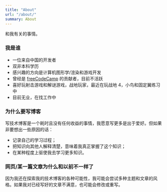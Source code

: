 ```yaml
---
title: "About"
url: "/about/"
summary: About
---
```


和我有关的事情。

### 我是谁

- 一位来自中国的开发者
- 双非本科学历
- 感兴趣的方向是计算机图形学/渲染和游戏开发
- 曾经是 [freeCodeCamp](https://freeCodeCamp.org) 的贡献者，目前不活跃
- 喜好玩射击游戏和解谜游戏，战地玩家，最近在玩战地 4，小鸟和固定翼练习中
- 目前无业，在找工作中

### 为什么要写博客

写技术博客是一个耗时且没有任何收益的事情，我愿意写更多是出于爱好。但如果非要想出一些原因的话：

- 记录自己的学习过程；
- 把知识向其他人解释清楚，意味着我真正掌握了这个知识；
- 在某种程度上驱使我去学习更多知识。

### 网页/某一篇文章为什么和以前不一样了

因为我还在探索我的技术博客的各种可能性，我可能会尝试多种主题和文章的风格。如果我对已经写好的文章不满意，也可能会修改或重写。